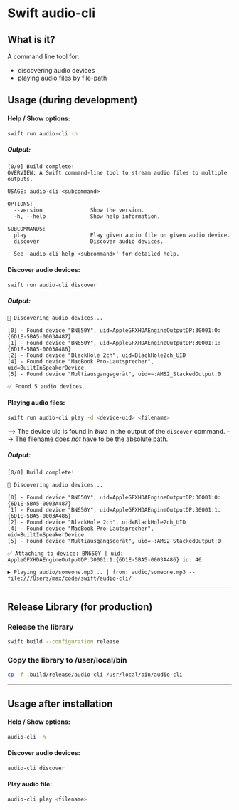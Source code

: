 # Swift audio-cli

## What is it?
A command line tool for:
- discovering audio devices
- playing audio files by file-path

## Usage (during development)

#### Help / Show options:
```bash
swift run audio-cli -h
```

##### Output:
```
[0/0] Build complete!
OVERVIEW: A Swift command-line tool to stream audio files to multiple outputs.

USAGE: audio-cli <subcommand>

OPTIONS:
  --version               Show the version.
  -h, --help              Show help information.

SUBCOMMANDS:
  play                    Play given audio file on given audio device.
  discover                Discover audio devices.

  See 'audio-cli help <subcommand>' for detailed help.
```

#### Discover audio devices:
```bash
swift run audio-cli discover
```
##### Output:
```
🔎 Discovering audio devices...

[0] - Found device "BN650Y", uid=AppleGFXHDAEngineOutputDP:30001:0:{6D1E-5BA5-0003A487}
[1] - Found device "BN650Y", uid=AppleGFXHDAEngineOutputDP:30001:1:{6D1E-5BA5-0003A486}
[2] - Found device "BlackHole 2ch", uid=BlackHole2ch_UID
[4] - Found device "MacBook Pro-Lautsprecher", uid=BuiltInSpeakerDevice
[5] - Found device "Multiausgangsgerät", uid=~:AMS2_StackedOutput:0

✅ Found 5 audio devices.
```

#### Playing audio files:
```bash
swift run audio-cli play -d <device-uid> <filename>
```
--> The device uid is found in *blue* in the output of the `discover` command.
--> The filename does *not* have to be the absolute path.

##### Output:
```
[0/0] Build complete!

🔎 Discovering audio devices...

[0] - Found device "BN650Y", uid=AppleGFXHDAEngineOutputDP:30001:0:{6D1E-5BA5-0003A487}
[1] - Found device "BN650Y", uid=AppleGFXHDAEngineOutputDP:30001:1:{6D1E-5BA5-0003A486}
[2] - Found device "BlackHole 2ch", uid=BlackHole2ch_UID
[4] - Found device "MacBook Pro-Lautsprecher", uid=BuiltInSpeakerDevice
[5] - Found device "Multiausgangsgerät", uid=~:AMS2_StackedOutput:0

✅ Attaching to device: BN650Y | uid: AppleGFXHDAEngineOutputDP:30001:1:{6D1E-5BA5-0003A486} id: 46

▶️ Playing audio/someone.mp3... | from: audio/someone.mp3 -- file:///Users/max/code/swift/audio-cli/
```

---

## Release Library (for production)
### Release the library

```bash
swift build --configuration release
```

### Copy the library to /user/local/bin
```bash
cp -f .build/release/audio-cli /usr/local/bin/audio-cli
```

---

## Usage after installation

#### Help / Show options:
```bash
audio-cli -h
```

#### Discover audio devices:
```bash
audio-cli discover
```

#### Play audio file:
```bash
audio-cli play <filename>
```